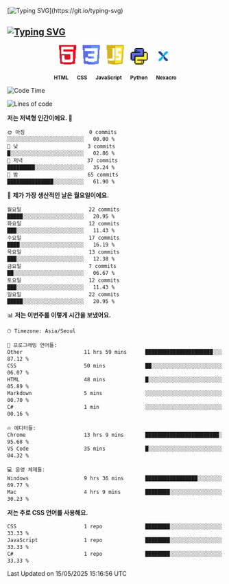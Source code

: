 <!--타이틀-->
[![Typing SVG](https://readme-typing-svg.demolab.com?font=Doto&pause=1000&color=FFFFFF&width=435&lines=Happy+Coding!)](https://git.io/typing-svg)

<!-- 💻 내가 할 수 있는 것 -->
## [![Typing SVG](https://readme-typing-svg.demolab.com?font=Doto&pause=1000&color=FFFFFF&repeat=false&width=435&lines=%F0%9F%92%BB+What+I+Can+Do)](https://git.io/typing-svg)

<p align="center">
  <img src="https://raw.githubusercontent.com/BinHyun/BinHyun/main/assets/icons/HTML5.png" width="40" title="HTML" />
  &nbsp;&nbsp;
  <img src="https://raw.githubusercontent.com/BinHyun/BinHyun/main/assets/icons/CSS.png" width="40" title="CSS" />
  &nbsp;&nbsp;
  <img src="https://raw.githubusercontent.com/BinHyun/BinHyun/main/assets/icons/JS.png" width="40" title="JavaScript" />
  &nbsp;&nbsp;
  <img src="https://raw.githubusercontent.com/BinHyun/BinHyun/main/assets/icons/python_icon.png" width="40" title="Python" />
  &nbsp;&nbsp;
  <img src="https://raw.githubusercontent.com/BinHyun/BinHyun/main/assets/icons/nexacro.png" width="40" title="Nexacro" />
</p>

<p align="center">
  <sub><b>HTML</b></sub> &nbsp;&nbsp;&nbsp;
  <sub><b>CSS</b></sub> &nbsp;&nbsp;&nbsp;
  <sub><b>JavaScript</b></sub> &nbsp;&nbsp;&nbsp;
  <sub><b>Python</b></sub> &nbsp;&nbsp;&nbsp;
  <sub><b>Nexacro</b></sub>
</p>

<!--START_SECTION:waka-->
![Code Time](http://img.shields.io/badge/Code%20Time-87%20hrs%2033%20mins-blue)

![Lines of code](https://img.shields.io/badge/%EC%A0%80%EB%8A%94%20%EC%97%AC%ED%83%9C%EA%B9%8C%EC%A7%80%20-1.2%20million%20%EC%A4%84%EC%9D%98%20%EC%BD%94%EB%93%9C%EB%A5%BC%20%EC%9E%91%EC%84%B1%ED%96%88%EC%96%B4%EC%9A%94.-blue)

**저는 저녁형 인간이에요. 🦉** 

```text
🌞 아침                     0 commits           ░░░░░░░░░░░░░░░░░░░░░░░░░   00.00 % 
🌆 낮　                     3 commits           █░░░░░░░░░░░░░░░░░░░░░░░░   02.86 % 
🌃 저녁                     37 commits          █████████░░░░░░░░░░░░░░░░   35.24 % 
🌙 밤　                     65 commits          ███████████████░░░░░░░░░░   61.90 % 
```
📅 **제가 가장 생산적인 날은 월요일이에요.** 

```text
월요일                      22 commits          █████░░░░░░░░░░░░░░░░░░░░   20.95 % 
화요일                      12 commits          ███░░░░░░░░░░░░░░░░░░░░░░   11.43 % 
수요일                      17 commits          ████░░░░░░░░░░░░░░░░░░░░░   16.19 % 
목요일                      13 commits          ███░░░░░░░░░░░░░░░░░░░░░░   12.38 % 
금요일                      7 commits           ██░░░░░░░░░░░░░░░░░░░░░░░   06.67 % 
토요일                      12 commits          ███░░░░░░░░░░░░░░░░░░░░░░   11.43 % 
일요일                      22 commits          █████░░░░░░░░░░░░░░░░░░░░   20.95 % 
```


📊 **저는 이번주를 이렇게 시간을 보냈어요.** 

```text
🕑︎ Timezone: Asia/Seoul

💬 프로그래밍 언어들: 
Other                    11 hrs 59 mins      ██████████████████████░░░   87.12 % 
CSS                      50 mins             ██░░░░░░░░░░░░░░░░░░░░░░░   06.07 % 
HTML                     48 mins             █░░░░░░░░░░░░░░░░░░░░░░░░   05.89 % 
Markdown                 5 mins              ░░░░░░░░░░░░░░░░░░░░░░░░░   00.70 % 
C#                       1 min               ░░░░░░░░░░░░░░░░░░░░░░░░░   00.16 % 

🔥 에디터들: 
Chrome                   13 hrs 9 mins       ████████████████████████░   95.68 % 
VS Code                  35 mins             █░░░░░░░░░░░░░░░░░░░░░░░░   04.32 % 

💻 운영 체제들: 
Windows                  9 hrs 36 mins       █████████████████░░░░░░░░   69.77 % 
Mac                      4 hrs 9 mins        ████████░░░░░░░░░░░░░░░░░   30.23 % 
```

**저는 주로 CSS 언어를 사용해요.** 

```text
CSS                      1 repo              ████████░░░░░░░░░░░░░░░░░   33.33 % 
JavaScript               1 repo              ████████░░░░░░░░░░░░░░░░░   33.33 % 
C#                       1 repo              ████████░░░░░░░░░░░░░░░░░   33.33 % 
```




 Last Updated on 15/05/2025 15:16:56 UTC
<!--END_SECTION:waka-->
